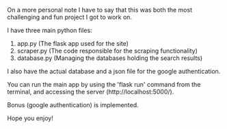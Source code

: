 On a more personal note I have to say that this was both the most challenging and fun project I got to work on.

I have three main python files:

1. app.py (The flask app used for the site)
2. scraper.py (The code responsible for the scraping functionality)
3. database.py (Managing the databases holding the search results)

I also have the actual database and a json file for the google authentication.

You can run the main app by using the 'flask run' command from the terminal, and accessing the server (http://localhost:5000/).

Bonus (google authentication) is implemented.

Hope you enjoy!